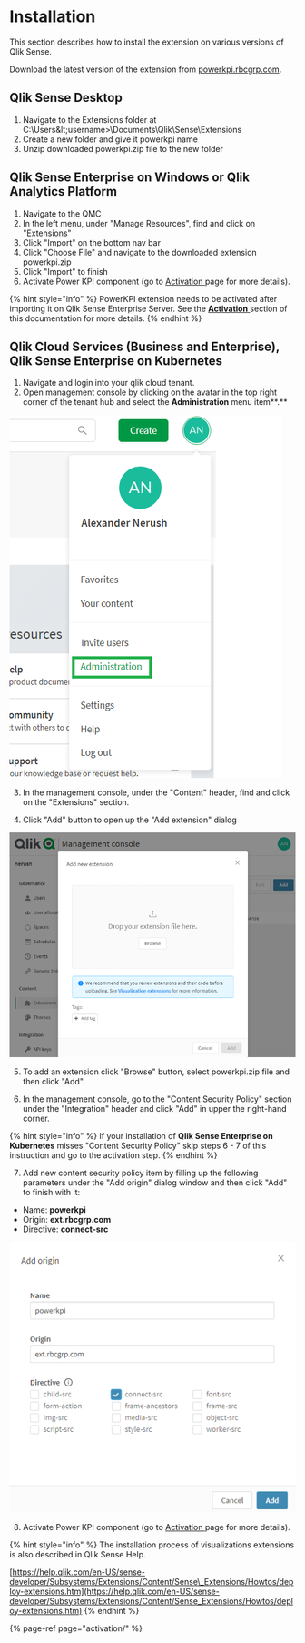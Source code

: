 # Installation

This section describes how to install the extension on various versions of Qlik Sense.

Download the latest version of the extension from [powerkpi.rbcgrp.com](https://powerkpi.rbcgrp.com). 

## Qlik Sense Desktop

1. Navigate to the Extensions folder at C:\Users\&lt;username&gt;\Documents\Qlik\Sense\Extensions
2. Create a new folder and give it powerkpi name
3. Unzip downloaded powerkpi.zip file to the new folder

## Qlik Sense Enterprise on Windows or Qlik Analytics Platform

1. Navigate to the QMC
2. In the left menu, under "Manage Resources", find and click on "Extensions"
3. Click "Import" on the bottom nav bar
4. Click "Choose File" and navigate to the downloaded extension powerkpi.zip
5. Click "Import" to finish
6. Activate Power KPI component \(go to [Activation ](activation/)page for more details\).

{% hint style="info" %}
PowerKPI extension needs to be activated after importing it on Qlik Sense Enterprise Server. See the [**Activation** ](activation/)section of this documentation for more details.
{% endhint %}

## Qlik Cloud Services \(Business and Enterprise\), Qlik Sense Enterprise on Kubernetes

1. Navigate and login into your qlik cloud tenant.
2. Open management console by clicking on the avatar in the top right corner of the tenant hub and select the **Administration** menu item**.**

![](.gitbook/assets/qlikcloudmenu.png)

3.  In the management console, under the "Content" header, find and click on the "Extensions" section.

4. Click "Add" button to open up the "Add extension" dialog

![](.gitbook/assets/qlikcloudaddnewext.png)

5. To add an extension click "Browse" button, select powerkpi.zip file and then click "Add".

6.  In the management console, go to the "Content Security Policy" section under the "Integration" header and click "Add" in upper the right-hand corner.

{% hint style="info" %}
If your installation of **Qlik Sense Enterprise on Kubernetes** misses "Content Security Policy" skip steps 6 - 7 of this instruction and go to the activation step.
{% endhint %}

7. Add new content security policy item by filling up the following parameters under the "Add origin" dialog window and then click "Add" to finish with it:

* Name: **powerkpi**
* Origin: **ext.rbcgrp.com**
* Directive: **connect-src**

![](.gitbook/assets/securitypolicy.png)

8. Activate Power KPI component \(go to [Activation ](activation/)page for more details\).

{% hint style="info" %}
 The installation process of visualizations extensions is also described in Qlik Sense Help.

[https://help.qlik.com/en-US/sense-developer/Subsystems/Extensions/Content/Sense\_Extensions/Howtos/deploy-extensions.htm](https://help.qlik.com/en-US/sense-developer/Subsystems/Extensions/Content/Sense_Extensions/Howtos/deploy-extensions.htm)
{% endhint %}

{% page-ref page="activation/" %}

